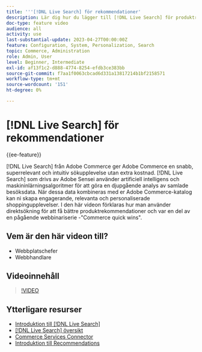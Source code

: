 ```yaml
---
title: '''[!DNL Live Search] för rekommendationer'
description: Lär dig hur du lägger till [!DNL Live Search] för produktrekommendationer till er butik och skapa engagerande, relevanta och personaliserade shoppingupplevelser.
doc-type: feature video
audience: all
activity: use
last-substantial-update: 2023-04-27T00:00:00Z
feature: Configuration, System, Personalization, Search
topic: Commerce, Administration
role: Admin, User
level: Beginner, Intermediate
exl-id: af13f1c2-d888-4774-8254-efdb3ce383bb
source-git-commit: f7aa1f0063cbcad6d331a13817214b1bf2158571
workflow-type: tm+mt
source-wordcount: '151'
ht-degree: 0%

---
```


# [!DNL Live Search] för rekommendationer

{{ee-feature}}

[!DNL Live Search] från Adobe Commerce ger Adobe Commerce en snabb, superrelevant och intuitiv sökupplevelse utan extra kostnad. [!DNL Live Search] som drivs av Adobe Sensei använder artificiell intelligens och maskininlärningsalgoritmer för att göra en djupgående analys av samlade besöksdata. När dessa data kombineras med er Adobe Commerce-katalog kan ni skapa engagerande, relevanta och personaliserade shoppingupplevelser. I den här videon förklaras hur man använder direktsökning för att få bättre produktrekommendationer och var en del av en pågående webbinariserie -&quot;Commerce quick wins&quot;.

## Vem är den här videon till?

- Webbplatschefer
- Webbhandlare

## Videoinnehåll

>[!VIDEO](https://video.tv.adobe.com/v/3412586?quality=12&learn=on)


## Ytterligare resurser

- [Introduktion till [!DNL Live Search]](https://experienceleague.adobe.com/docs/commerce-learn/tutorials/marketing/live-search.html)
- [[!DNL Live Search] översikt](https://experienceleague.adobe.com/docs/commerce-merchant-services/live-search/overview.html)
- [Commerce Services Connector](https://experienceleague.adobe.com/docs/commerce-merchant-services/user-guides/integration-services/saas.html)
- [Introduktion till Recommendations](https://experienceleague.adobe.com/docs/commerce-merchant-services/product-recommendations/overview.html)
